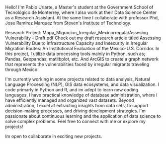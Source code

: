 Hello! I'm Pablo Uriarte, a Master's student at the Government School of Tecnológico de Monterrey, where I also work at their Data Science Center as a Research Assistant. At the same time I collaborate with professor Phd, Jose Ramirez Marquez from Steven's Institute of Technology.

Research Project:  Mapa_Migracion_Irregular_Mexicorregula/Assesing Vulnerability - Draft.pdf
Check out my draft research article titled Assessing Vulnerability Due to Infrastructure Capacity and Insecurity in Irregular Migration Routes: An Institutional Evaluation of the Mexico-U.S. Corridor. In this project, I utilize data processing tools mainly in Python, such as; Pandas, Geopandas, matlibplot, etc. And ArcGIS to create a graph network that represents the vulnerabilities faced by irregular migrants traveling through Mexico.

I'm currently working in some projects related to data analysis, Natural Language Processing (NLP), GIS data ecosystems, and data visualization. I code primarly in Python and R, and im adept to learn new coding languages. I have practical knowledge of database administration, where I have efficiently managed and organized vast datasets. Beyond administration, I excel at extracting insights from data sets, to support decision-making processes, and driving development strategies. I'm passionate about continuous learning and the application of data science to solve complex problems. Feel free to connect with me or explore my projects!

Im open to collaborate in exciting new projects.

